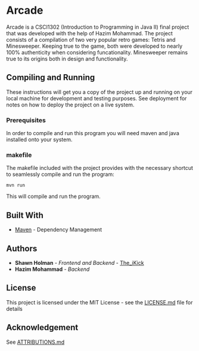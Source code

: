 # Arcade
Arcade is a CSCI1302 (Introduction to Programming in Java II) final project that was developed with the help of Hazim Mohammad. The project consists of a compilation of two very popular retro games: Tetris and Minesweeper. Keeping true to the game, both were developed to nearly 100% authenticity when considering funcationality. Minesweeper remains true to its origins both in design and functionality.

## Compiling and Running

These instructions will get you a copy of the project up and running on your local machine for development and testing purposes. See deployment for notes on how to deploy the project on a live system.

### Prerequisites

In order to compile and run this program you will need maven and java installed onto your system.

### makefile

The makefile included with the project provides with the necessary shortcut to seamlessly compile and run the program:

```
mvn run
```

This will compile and run the program.

## Built With

* [Maven](https://maven.apache.org/) - Dependency Management

## Authors

* **Shawn Holman** - *Frontend and Backend* - [The_iKick](https://github.com/The-iKick)
* **Hazim Mohammad** - *Backend* 

## License

This project is licensed under the MIT License - see the [LICENSE.md](LICENSE.md) file for details

## Acknowledgement

See [ATTRIBUTIONS.md](https://github.com/The-iKick/Projects/blob/master/Arcade/ATTRIBUTIONS.md)